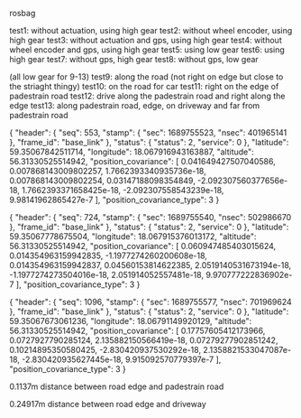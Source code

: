 rosbag 

test1: without actuation, using high gear
test2: without wheel encoder, using high gear
test3: without actuation and gps, using high gear
test4: without wheel encoder and gps, using high gear
test5: using low gear
test6: using high gear
test7: without gps, high gear
test8: without gps, low gear

(all low gear for 9-13)
test9: along the road (not right on edge but close to the striaght thingy)
test10: on the road for car
test11: right on the edge of padestrain road
test12: drive along the padestrain road and right along the edge
test13: along padestrain road, edge, on driveway and far from padestrain road

{
  "header": {
    "seq": 553,
    "stamp": {
      "sec": 1689755523,
      "nsec": 401965141
    },
    "frame_id": "base_link"
  },
  "status": {
    "status": 2,
    "service": 0
  },
  "latitude": 59.35067842511714,
  "longitude": 18.067916943163887,
  "altitude": 56.31330525514942,
  "position_covariance": [
    0.041649427507040586,
    0.007868143009802257,
    1.7662393340935736e-18,
    0.007868143009802254,
    0.03147188098354849,
    -2.092307560377656e-18,
    1.7662393371658425e-18,
    -2.092307558543239e-18,
    9.98141962865427e-7
  ],
  "position_covariance_type": 3
}

{
  "header": {
    "seq": 724,
    "stamp": {
      "sec": 1689755540,
      "nsec": 502986670
    },
    "frame_id": "base_link"
  },
  "status": {
    "status": 2,
    "service": 0
  },
  "latitude": 59.35067778675504,
  "longitude": 18.067915376013172,
  "altitude": 56.31330525514942,
  "position_covariance": [
    0.060947485403015624,
    0.014354963159942835,
    -1.1977274260200608e-18,
    0.014354963159942837,
    0.04560153814622385,
    2.0519140531673194e-18,
    -1.1977274273504016e-18,
    2.051914052557481e-18,
    9.970777222836902e-7
  ],
  "position_covariance_type": 3
}

{
  "header": {
    "seq": 1096,
    "stamp": {
      "sec": 1689755577,
      "nsec": 701969624
    },
    "frame_id": "base_link"
  },
  "status": {
    "status": 2,
    "service": 0
  },
  "latitude": 59.35067673061236,
  "longitude": 18.06791149920129,
  "altitude": 56.31330525514942,
  "position_covariance": [
    0.17757605412173966,
    0.0727927790285124,
    2.135882150566419e-18,
    0.07279277902851242,
    0.10214895350580425,
    -2.830420937530292e-18,
    2.1358821533047087e-18,
    -2.830420935627445e-18,
    9.915092570779397e-7
  ],
  "position_covariance_type": 3
}

0.1137m distance
between road edge and padestrain road


0.24917m distance 
between road edge and driveway